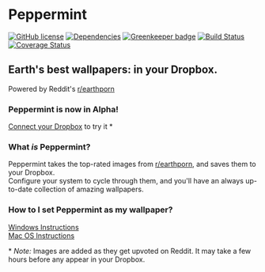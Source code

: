 # Peppermint

[![GitHub license](https://img.shields.io/badge/license-MIT-blue.svg)](https://raw.githubusercontent.com/nielsmaerten/peppermint/master/LICENSE)
[![Dependencies](https://david-dm.org/nielsmaerten/peppermint.svg)](https://david-dm.org/nielsmaerten/peppermint)
[![Greenkeeper badge](https://badges.greenkeeper.io/nielsmaerten/peppermint.svg)](https://greenkeeper.io/)
[![Build Status](https://travis-ci.org/nielsmaerten/peppermint.svg?branch=master)](https://travis-ci.org/nielsmaerten/peppermint)
[![Coverage Status](https://coveralls.io/repos/github/nielsmaerten/peppermint/badge.svg?branch=master)](https://coveralls.io/github/nielsmaerten/peppermint?branch=master)

## Earth's best wallpapers: in your Dropbox.
Powered by Reddit's [r/earthporn](https://reddit.com/r/earthporn)

### Peppermint is now in Alpha!
[Connect your Dropbox](https://www.dropbox.com/oauth2/authorize?response_type=code&client_id=xjn72n4rmx0gw0w&redirect_uri=https://us-central1-peppermint-wallpapers.cloudfunctions.net/onUserAuthorized) to try it *  

### What _is_ Peppermint?
Peppermint takes the top-rated images from [r/earthporn](https://reddit.com/r/earthporn), and saves them to your Dropbox.  
Configure your system to cycle through them, and you'll have an always up-to-date collection of amazing wallpapers.

### How to I set Peppermint as my wallpaper?
[Windows Instructions](https://www.google.com/search?q=wallpaper+slideshow+windows)  
[Mac OS Instructions](https://www.google.com/search?q=wallpaper+slideshow+mac+os)

 \* _Note:_ Images are added as they get upvoted on Reddit. It may take a few hours before any appear in your Dropbox.
